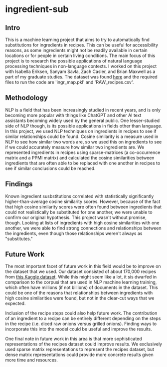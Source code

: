 # ingredient-sub

## Intro
This is a machine learning project that aims to try to automatically find substitutions for ingredients in recipes. This can be useful for accessibility reasons, as some ingredients might not be readily available in certain locations or for people in certain living conditions. The main focus of this project is to research the possible applications of natural language processing techniques in non-language contexts. I worked on this project with Isabella Eriksen, Sanyam Savla, Zach Casler, and Brian Maxwell as a part of my graduate studies. The dataset was found [here](https://www.kaggle.com/datasets/shuyangli94/food-com-recipes-and-user-interactions) and the required files to run the code are 'ingr_map.pkl' and 'RAW_recipes.csv'.

## Methodology
NLP is a field that has been increasingly studied in recent years, and is only becoming more popular with things like ChatGPT and other AI text assistants becoming widely used by the general public. One lesser-studied side of NLP though, is its possible applications in fields other than language. In this project, we used NLP techniques on ingredients in recipes to see if similar relationships could be found. Cosine similarity is a measure used in NLP to see how similar two words are, so we used this on ingredients to see if we could accurately measure how similar two ingredients are. We represented ingredients in recipes using sparse-matrices (a co-occurrence matrix and a PPMI matrix) and calculated the cosine similarities between ingredients that are often able to be replaced with one another in recipes to see if similar conclusions could be reached.

## Findings
Known ingredient susbstitutions correlated with statistically significantly higher-than-average cosine similarity scores. However, because of the fact that high cosine similarity scores were often found between ingredients that could not realistically be substituted for one another, we were unable to confirm our original hypothesis. This project wasn't without promise, though. Looking at lists of ingredients with high cosine similarities with one another, we were able to find strong connections and relationships between the ingredients, even though those relationships weren't always as "substitutes."

## Future Work
The most important facet of future work in this field would be to improve on the dataset that we used. Our dataset consisted of about 170,000 recipes from [this Kaggle dataset](https://www.kaggle.com/datasets/shuyangli94/food-com-recipes-and-user-interactions). While this might seem like a lot, it sis dwarfed in comparison to the corpusi that are used in NLP machine learning training, which often have millions (if not billions) of documents in the dataset. This could be one of the reasons that relationships between ingredients with high cosine similarities were found, but not in the clear-cut ways that we expected. 

Inclusion of the recipe steps could also help future work. The contribution of an ingredient to a recipe can be entirely different depending on the steps in the recipe (i.e. diced raw onions versus grilled onions). Finding ways to incorporate this into the model could be useful and improve the results.

One final note in future work in this area is that more sophisticated representations of the recipes dataset could improve results. We exclusively used sparse matrix representations to represent the recipes dataset, but dense matrix representations could provide more concrete results given more time and resources.
